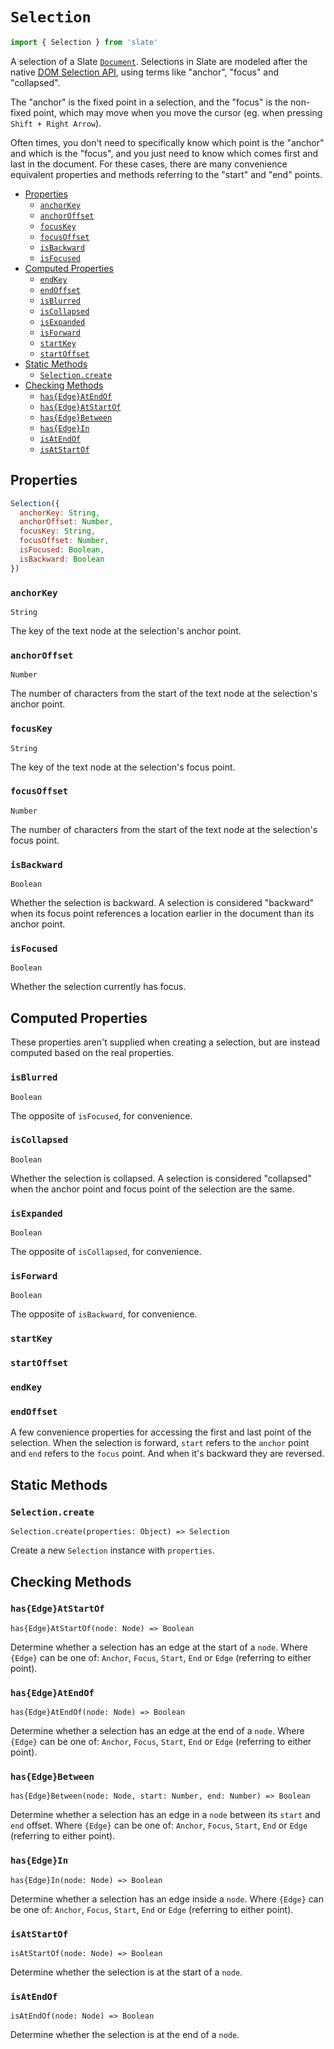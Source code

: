 
# `Selection`

```js
import { Selection } from 'slate'
```

A selection of a Slate [`Document`](./document.md). Selections in Slate are modeled after the native [DOM Selection API](https://developer.mozilla.org/en-US/docs/Web/API/Selection), using terms like "anchor", "focus" and "collapsed".

The "anchor" is the fixed point in a selection, and the "focus" is the non-fixed point, which may move when you move the cursor (eg. when pressing `Shift + Right Arrow`).

Often times, you don't need to specifically know which point is the "anchor" and which is the "focus", and you just need to know which comes first and last in the document. For these cases, there are many convenience equivalent properties and methods referring to the "start" and "end" points.

- [Properties](#properties)
  - [`anchorKey`](#anchorkey)
  - [`anchorOffset`](#anchoroffset)
  - [`focusKey`](#focuskey)
  - [`focusOffset`](#focusoffset)
  - [`isBackward`](#isbackward)
  - [`isFocused`](#isfocused)
- [Computed Properties](#computed-properties)
  - [`endKey`](#endkey)
  - [`endOffset`](#endoffset) 
  - [`isBlurred`](#isblurred)
  - [`isCollapsed`](#iscollapsed)
  - [`isExpanded`](#isExpanded)
  - [`isForward`](#isForward)
  - [`startKey`](#startkey)
  - [`startOffset`](#startoffset)
- [Static Methods](#static-methods)
  - [`Selection.create`](#selectioncreate) 
- [Checking Methods](#checking-methods)
  - [`has{Edge}AtEndOf`](#hasedgeatendof)
  - [`has{Edge}AtStartOf`](#hasedgeatstartof)
  - [`has{Edge}Between`](#hasedgebetween)
  - [`has{Edge}In`](#hasedgein)
  - [`isAtEndOf`](#isatendof)
  - [`isAtStartOf`](#isatstartof)


## Properties

```js
Selection({
  anchorKey: String,
  anchorOffset: Number,
  focusKey: String,
  focusOffset: Number,
  isFocused: Boolean,
  isBackward: Boolean  
})
```

### `anchorKey`
`String`

The key of the text node at the selection's anchor point.

### `anchorOffset`
`Number`

The number of characters from the start of the text node at the selection's anchor point.

### `focusKey`
`String`

The key of the text node at the selection's focus point.

### `focusOffset`
`Number`

The number of characters from the start of the text node at the selection's focus point.

### `isBackward`
`Boolean`

Whether the selection is backward. A selection is considered "backward" when its focus point references a location earlier in the document than its anchor point.

### `isFocused`
`Boolean`

Whether the selection currently has focus.


## Computed Properties

These properties aren't supplied when creating a selection, but are instead computed based on the real properties.

### `isBlurred`
`Boolean`

The opposite of `isFocused`, for convenience.

### `isCollapsed`
`Boolean`

Whether the selection is collapsed. A selection is considered "collapsed" when the anchor point and focus point of the selection are the same.

### `isExpanded`
`Boolean`

The opposite of `isCollapsed`, for convenience.

### `isForward`
`Boolean`

The opposite of `isBackward`, for convenience.

### `startKey`
### `startOffset`
### `endKey`
### `endOffset`

A few convenience properties for accessing the first and last point of the selection. When the selection is forward, `start` refers to the `anchor` point and `end` refers to the `focus` point. And when it's backward they are reversed.


## Static Methods

### `Selection.create`
`Selection.create(properties: Object) => Selection`

Create a new `Selection` instance with `properties`.


## Checking Methods

### `has{Edge}AtStartOf`
`has{Edge}AtStartOf(node: Node) => Boolean`

Determine whether a selection has an edge at the start of a `node`. Where `{Edge}` can be one of: `Anchor`, `Focus`, `Start`, `End` or `Edge` (referring to either point).

### `has{Edge}AtEndOf` 
`has{Edge}AtEndOf(node: Node) => Boolean`

Determine whether a selection has an edge at the end of a `node`. Where `{Edge}` can be one of: `Anchor`, `Focus`, `Start`, `End` or `Edge` (referring to either point).

### `has{Edge}Between` 
`has{Edge}Between(node: Node, start: Number, end: Number) => Boolean`

Determine whether a selection has an edge in a `node` between its `start` and `end` offset. Where `{Edge}` can be one of: `Anchor`, `Focus`, `Start`, `End` or `Edge` (referring to either point).

### `has{Edge}In` 
`has{Edge}In(node: Node) => Boolean`

Determine whether a selection has an edge inside a `node`. Where `{Edge}` can be one of: `Anchor`, `Focus`, `Start`, `End` or `Edge` (referring to either point).

### `isAtStartOf` 
`isAtStartOf(node: Node) => Boolean`

Determine whether the selection is at the start of a `node`.

### `isAtEndOf` 
`isAtEndOf(node: Node) => Boolean`

Determine whether the selection is at the end of a `node`.
